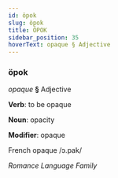 ```yaml
---
id: öpok
slug: öpok
title: ÖPOK
sidebar_position: 35
hoverText: opaque § Adjective
---
```


### öpok

*opaque* **§** Adjective

**Verb**: to be opaque

**Noun**: opacity

**Modifier**: opaque

French opaque /ɔ.pak/

*Romance Language Family*